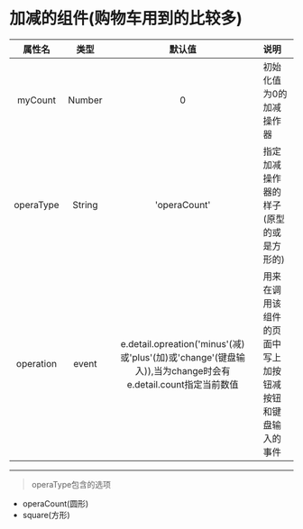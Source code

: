 # 加减的组件(购物车用到的比较多)
|属性名|类型|默认值|说明|
|:----:|:--:|:----:|:---|
|myCount|Number|0|初始化值为0的加减操作器|
|operaType|String|'operaCount'|指定加减操作器的样子(原型的或是方形的)|
|operation|event|e.detail.opreation('minus'(减)或'plus'(加)或'change'(键盘输入)),当为change时会有e.detail.count指定当前数值|用来在调用该组件的页面中写上加按钮减按钮和键盘输入的事件|
***
> operaType包含的选项
* operaCount(圆形)
* square(方形)